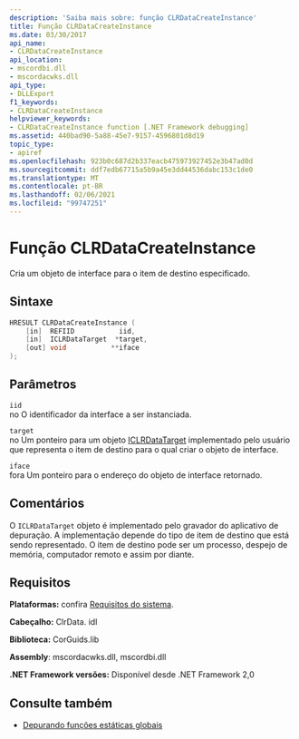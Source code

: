 ```yaml
---
description: 'Saiba mais sobre: função CLRDataCreateInstance'
title: Função CLRDataCreateInstance
ms.date: 03/30/2017
api_name:
- CLRDataCreateInstance
api_location:
- mscordbi.dll
- mscordacwks.dll
api_type:
- DLLExport
f1_keywords:
- CLRDataCreateInstance
helpviewer_keywords:
- CLRDataCreateInstance function [.NET Framework debugging]
ms.assetid: 440bad90-5a88-45e7-9157-4596801d8d19
topic_type:
- apiref
ms.openlocfilehash: 923b0c687d2b337eacb475973927452e3b47ad0d
ms.sourcegitcommit: ddf7edb67715a5b9a45e3dd44536dabc153c1de0
ms.translationtype: MT
ms.contentlocale: pt-BR
ms.lasthandoff: 02/06/2021
ms.locfileid: "99747251"
---
```

# <a name="clrdatacreateinstance-function"></a>Função CLRDataCreateInstance

Cria um objeto de interface para o item de destino especificado.

## <a name="syntax"></a>Sintaxe

```cpp
HRESULT CLRDataCreateInstance (
    [in]  REFIID           iid,
    [in]  ICLRDataTarget  *target,
    [out] void           **iface  
);  
```  
  
## <a name="parameters"></a>Parâmetros  

 `iid`  
 no O identificador da interface a ser instanciada.  
  
 `target`  
 no Um ponteiro para um objeto [ICLRDataTarget](iclrdatatarget-interface.md) implementado pelo usuário que representa o item de destino para o qual criar o objeto de interface.  
  
 `iface`  
 fora Um ponteiro para o endereço do objeto de interface retornado.  
  
## <a name="remarks"></a>Comentários  

 O `ICLRDataTarget` objeto é implementado pelo gravador do aplicativo de depuração. A implementação depende do tipo de item de destino que está sendo representado. O item de destino pode ser um processo, despejo de memória, computador remoto e assim por diante.  
  
## <a name="requirements"></a>Requisitos  

 **Plataformas:** confira [Requisitos do sistema](../../get-started/system-requirements.md).  
  
 **Cabeçalho:** ClrData. idl  
  
 **Biblioteca:** CorGuids.lib  

 **Assembly**: mscordacwks.dll, mscordbi.dll
  
 **.NET Framework versões:** Disponível desde .NET Framework 2,0
  
## <a name="see-also"></a>Consulte também

- [Depurando funções estáticas globais](debugging-global-static-functions.md)
